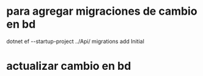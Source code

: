 # para agregar migraciones de cambio en bd
dotnet ef --startup-project ../Api/ migrations add Initial 
# actualizar cambio en bd